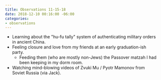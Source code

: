 ```yaml
---
title: Observations 11-15-18
date: 2018-12-10 00:16:00 -06:00
categories:
- observations
---
```


- Learning about the "hu-fu tally" system of authenticating military orders in ancient China.
- Feeling closure and love from my friends at an early graduation-ish party.
	- Feeding them (who are mostly non-Jews) the Passover matzah I had been keeping in my dorm room.
- Watching mind-blowing videos of Zvuki Mu / Pyotr Mamonov from Soviet Russia (via Jack).